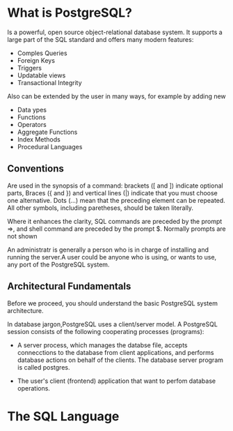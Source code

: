# What is PostgreSQL?

Is a powerful, open source object-relational database system. It supports a large part of the SQL standard and offers many modern features:

- Comples Queries
- Foreign Keys
- Triggers
- Updatable views
- Transactional Integrity

Also can be extended by the user in many ways, for example by adding new

- Data ypes
- Functions
- Operators
- Aggregate Functions
- Index Methods
- Procedural Languages

## Conventions

Are used in the synopsis of a command: brackets ([ and ]) indicate optional parts,
Braces ({ and }) and vertical lines (|) indicate that you must choose one alternative. Dots (...) mean that the preceding element can be repeated. All other symbols, including paretheses, should be taken literally.

Where it enhances the clarity, SQL commands are preceded by the prompt =>, and shell command are preceded by the prompt $. Normally prompts are not shown

An administratr is generally a person who is in charge of installing and running the server.A user could be anyone who is using, or wants to use, any port of the PostgreSQL system.

## Architectural Fundamentals

Before we proceed, you should understand the basic PostgreSQL system architecture.

In database jargon,PostgreSQL uses a client/server model. A PostgreSQL session consists of the following cooperating processes (programs):

- A server process, which manages the databse file, accepts connecctions to the database from client applications, and performs database actions on behalf of the clients. The database server program is called postgres.

- The user's client (frontend) application that want to perfom database operations.

# The SQL Language
